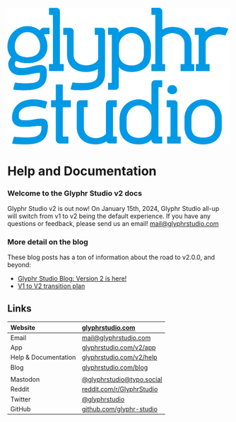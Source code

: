 ![Glyphr Studio Logo](img/logo-wordmark-vertical-blue.svg)

# Help and Documentation

### Welcome to the Glyphr Studio v2 docs

Glyphr Studio v2 is out now! On January 15th, 2024, Glyphr Studio all-up will switch
from v1 to v2 being the default experience. If you have any questions or feedback, please
send us an email! mail@glyphrstudio.com

### More detail on the blog

These blog posts has a ton of information about the road to v2.0.0, and beyond:

- [Glyphr Studio Blog: Version 2 is here!](https://www.glyphrstudio.com/blog/2023/12/02/version-2-is-here/)
- [V1 to V2 transition plan](https://www.glyphrstudio.com/blog/2023/12/02/v1-to-v2-transition-plan/)

## Links

| Website              | [glyphrstudio.com](https://www.glyphrstudio.com)                    |
| :------------------- | :------------------------------------------------------------------ |
| Email                | [mail@glyphrstudio.com](mailto:mail@glyphrstudio.com)               |
| App                  | [glyphrstudio.com/v2/app](https://www.glyphrstudio.com/v2/app)      |
| Help & Documentation | [glyphrstudio.com/v2/help](https://www.glyphrstudio.com/v2/help/)   |
| Blog                 | [glyphrstudio.com/blog](https://www.glyphrstudio.com/blog/)         |
|                      |                                                                     |
| Mastodon             | [@glyphrstudio@typo.social](https://typo.social/@glyphrstudio)      |
| Reddit               | [reddit.com/r/GlyphrStudio](https://www.reddit.com/r/GlyphrStudio/) |
| Twitter              | [@glyphrstudio](https://twitter.com/glyphrstudio)                   |
| GitHub               | [github.com/glyphr-studio](https://github.com/glyphr-studio)        |
